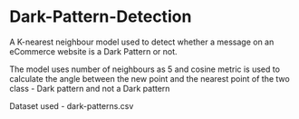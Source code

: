 # Dark-Pattern-Detection

A K-nearest neighbour model used to detect whether a message on an eCommerce website is a Dark Pattern or not.

The model uses number of neighbours as 5 and cosine metric is used to calculate the angle between the new point and the nearest point of the two class - Dark pattern and not a Dark pattern

Dataset used - dark-patterns.csv
